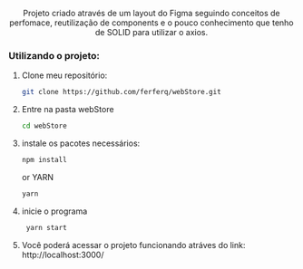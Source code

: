 <p align="center">Projeto criado através de um layout do Figma seguindo conceitos de perfomace, reutilização de components e o pouco conhecimento que tenho de SOLID para utilizar o axios.
</p>

### Utilizando o projeto: 

1. Clone meu repositório:
   ```sh
   git clone https://github.com/ferferq/webStore.git
   ```
   
2. Entre na pasta webStore
    ```sh
   cd webStore
   ```

3. instale os pacotes necessários:
   ```sh
   npm install
   ```
   or YARN
    ```sh
   yarn
   ```
   
4. inicie o programa
    ```sh
     yarn start
     ```
     
5. Você poderá acessar o projeto funcionando atráves do link: http://localhost:3000/
